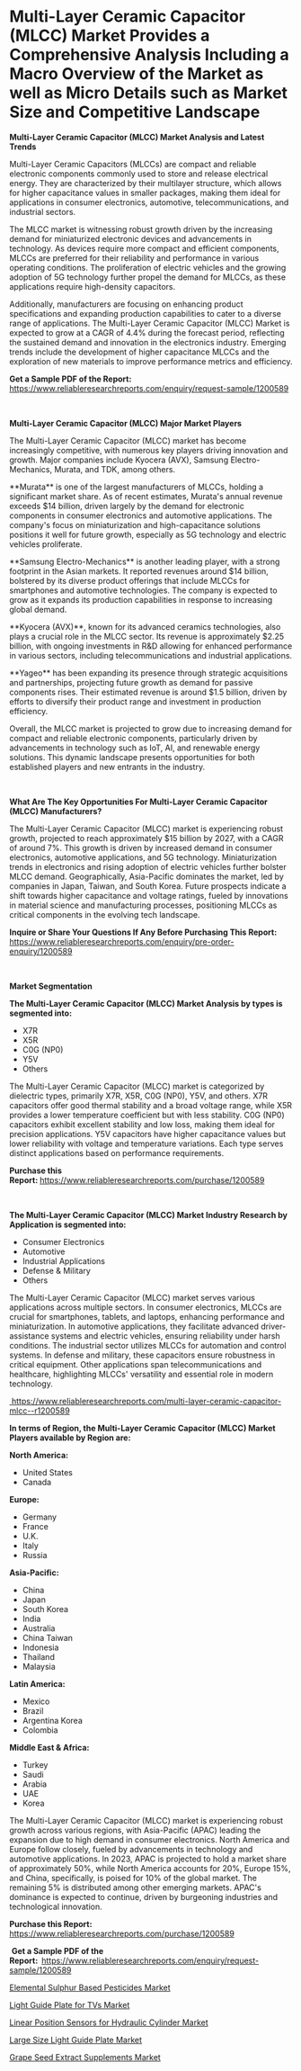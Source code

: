 <p><h1>Multi-Layer Ceramic Capacitor (MLCC) Market Provides a Comprehensive Analysis Including a Macro Overview of the Market as well as Micro Details such as Market Size and Competitive Landscape</h1></p><p><strong>Multi-Layer Ceramic Capacitor (MLCC) Market Analysis and Latest Trends</strong></p>
<p><p>Multi-Layer Ceramic Capacitors (MLCCs) are compact and reliable electronic components commonly used to store and release electrical energy. They are characterized by their multilayer structure, which allows for higher capacitance values in smaller packages, making them ideal for applications in consumer electronics, automotive, telecommunications, and industrial sectors. </p><p>The MLCC market is witnessing robust growth driven by the increasing demand for miniaturized electronic devices and advancements in technology. As devices require more compact and efficient components, MLCCs are preferred for their reliability and performance in various operating conditions. The proliferation of electric vehicles and the growing adoption of 5G technology further propel the demand for MLCCs, as these applications require high-density capacitors.</p><p>Additionally, manufacturers are focusing on enhancing product specifications and expanding production capabilities to cater to a diverse range of applications. The Multi-Layer Ceramic Capacitor (MLCC) Market is expected to grow at a CAGR of 4.4% during the forecast period, reflecting the sustained demand and innovation in the electronics industry. Emerging trends include the development of higher capacitance MLCCs and the exploration of new materials to improve performance metrics and efficiency.</p></p>
<p><strong>Get a Sample PDF of the Report:&nbsp;</strong> <a href="https://www.reliableresearchreports.com/enquiry/request-sample/1200589">https://www.reliableresearchreports.com/enquiry/request-sample/1200589</a></p>
<p>&nbsp;</p>
<p><strong>Multi-Layer Ceramic Capacitor (MLCC) Major Market Players</strong></p>
<p><p>The Multi-Layer Ceramic Capacitor (MLCC) market has become increasingly competitive, with numerous key players driving innovation and growth. Major companies include Kyocera (AVX), Samsung Electro-Mechanics, Murata, and TDK, among others.</p><p>**Murata** is one of the largest manufacturers of MLCCs, holding a significant market share. As of recent estimates, Murata's annual revenue exceeds $14 billion, driven largely by the demand for electronic components in consumer electronics and automotive applications. The company's focus on miniaturization and high-capacitance solutions positions it well for future growth, especially as 5G technology and electric vehicles proliferate.</p><p>**Samsung Electro-Mechanics** is another leading player, with a strong footprint in the Asian markets. It reported revenues around $14 billion, bolstered by its diverse product offerings that include MLCCs for smartphones and automotive technologies. The company is expected to grow as it expands its production capabilities in response to increasing global demand.</p><p>**Kyocera (AVX)**, known for its advanced ceramics technologies, also plays a crucial role in the MLCC sector. Its revenue is approximately $2.25 billion, with ongoing investments in R&D allowing for enhanced performance in various sectors, including telecommunications and industrial applications.</p><p>**Yageo** has been expanding its presence through strategic acquisitions and partnerships, projecting future growth as demand for passive components rises. Their estimated revenue is around $1.5 billion, driven by efforts to diversify their product range and investment in production efficiency.</p><p>Overall, the MLCC market is projected to grow due to increasing demand for compact and reliable electronic components, particularly driven by advancements in technology such as IoT, AI, and renewable energy solutions. This dynamic landscape presents opportunities for both established players and new entrants in the industry.</p></p>
<p>&nbsp;</p>
<p><strong>What Are The Key Opportunities For Multi-Layer Ceramic Capacitor (MLCC) Manufacturers?</strong></p>
<p><p>The Multi-Layer Ceramic Capacitor (MLCC) market is experiencing robust growth, projected to reach approximately $15 billion by 2027, with a CAGR of around 7%. This growth is driven by increased demand in consumer electronics, automotive applications, and 5G technology. Miniaturization trends in electronics and rising adoption of electric vehicles further bolster MLCC demand. Geographically, Asia-Pacific dominates the market, led by companies in Japan, Taiwan, and South Korea. Future prospects indicate a shift towards higher capacitance and voltage ratings, fueled by innovations in material science and manufacturing processes, positioning MLCCs as critical components in the evolving tech landscape.</p></p>
<p><strong>Inquire or Share Your Questions If Any Before Purchasing This Report:</strong> <a href="https://www.reliableresearchreports.com/enquiry/pre-order-enquiry/1200589">https://www.reliableresearchreports.com/enquiry/pre-order-enquiry/1200589</a></p>
<p>&nbsp;</p>
<p><strong>Market Segmentation</strong></p>
<p><strong>The Multi-Layer Ceramic Capacitor (MLCC) Market Analysis by types is segmented into:</strong></p>
<p><ul><li>X7R</li><li>X5R</li><li>C0G (NP0)</li><li>Y5V</li><li>Others</li></ul></p>
<p><p>The Multi-Layer Ceramic Capacitor (MLCC) market is categorized by dielectric types, primarily X7R, X5R, C0G (NP0), Y5V, and others. X7R capacitors offer good thermal stability and a broad voltage range, while X5R provides a lower temperature coefficient but with less stability. C0G (NP0) capacitors exhibit excellent stability and low loss, making them ideal for precision applications. Y5V capacitors have higher capacitance values but lower reliability with voltage and temperature variations. Each type serves distinct applications based on performance requirements.</p></p>
<p><strong>Purchase this Report:&nbsp;</strong><a href="https://www.reliableresearchreports.com/purchase/1200589">https://www.reliableresearchreports.com/purchase/1200589</a></p>
<p>&nbsp;</p>
<p><strong>The Multi-Layer Ceramic Capacitor (MLCC) Market Industry Research by Application is segmented into:</strong></p>
<p><ul><li>Consumer Electronics</li><li>Automotive</li><li>Industrial Applications</li><li>Defense & Military</li><li>Others</li></ul></p>
<p><p>The Multi-Layer Ceramic Capacitor (MLCC) market serves various applications across multiple sectors. In consumer electronics, MLCCs are crucial for smartphones, tablets, and laptops, enhancing performance and miniaturization. In automotive applications, they facilitate advanced driver-assistance systems and electric vehicles, ensuring reliability under harsh conditions. The industrial sector utilizes MLCCs for automation and control systems. In defense and military, these capacitors ensure robustness in critical equipment. Other applications span telecommunications and healthcare, highlighting MLCCs' versatility and essential role in modern technology.</p></p>
<p><a href="https://www.reliableresearchreports.com/multi-layer-ceramic-capacitor-mlcc--r1200589">&nbsp;https://www.reliableresearchreports.com/multi-layer-ceramic-capacitor-mlcc--r1200589</a></p>
<p><strong>In terms of Region, the Multi-Layer Ceramic Capacitor (MLCC) Market Players available by Region are:</strong></p>
<p>
    <p> <strong> North America: </strong>
        <ul>
            <li>United States</li>
            <li>Canada</li>
        </ul>
        </p> 
    <p> <strong> Europe: </strong>
        <ul>
            <li>Germany</li>
            <li>France</li>
            <li>U.K.</li>
            <li>Italy</li>
            <li>Russia</li>
        </ul>
        </p> 
    <p> <strong> Asia-Pacific: </strong>
        <ul>
            <li>China</li>
            <li>Japan</li>
            <li>South Korea</li>
            <li>India</li>
            <li>Australia</li>
            <li>China Taiwan</li>
            <li>Indonesia</li>
            <li>Thailand</li>
            <li>Malaysia</li>
        </ul>
        </p> 
    <p> <strong> Latin America: </strong>
        <ul>
            <li>Mexico</li>
            <li>Brazil</li>
            <li>Argentina Korea</li>
            <li>Colombia</li>
        </ul>
        </p> 
    <p> <strong> Middle East & Africa: </strong>
        <ul>
            <li>Turkey</li>
            <li>Saudi</li>
            <li>Arabia</li>
            <li>UAE</li>
            <li>Korea</li>
        </ul>
    </p>
    </p>
<p><p>The Multi-Layer Ceramic Capacitor (MLCC) market is experiencing robust growth across various regions, with Asia-Pacific (APAC) leading the expansion due to high demand in consumer electronics. North America and Europe follow closely, fueled by advancements in technology and automotive applications. In 2023, APAC is projected to hold a market share of approximately 50%, while North America accounts for 20%, Europe 15%, and China, specifically, is poised for 10% of the global market. The remaining 5% is distributed among other emerging markets. APAC's dominance is expected to continue, driven by burgeoning industries and technological innovation.</p></p>
<p><strong>Purchase this Report: </strong><a href="https://www.reliableresearchreports.com/purchase/1200589">https://www.reliableresearchreports.com/purchase/1200589</a></p>
<p>&nbsp;<strong>Get a Sample PDF of the Report:&nbsp;&nbsp;</strong><a href="https://www.reliableresearchreports.com/enquiry/request-sample/1200589">https://www.reliableresearchreports.com/enquiry/request-sample/1200589</a></p>
<p><strong></strong></p>
<p><p><a href="https://github.com/JakirUddin511/Market-Research-Report-List-1/blob/main/elemental-sulphur-based-pesticides-market.md">Elemental Sulphur Based Pesticides Market</a></p><p><a href="https://issuu.com/reportprime-2/docs/light-guide-plate-for-tvs-market-si_575143aa74a58c">Light Guide Plate for TVs Market</a></p><p><a href="https://github.com/AbbasMahmud554/Market-Research-Report-List-1/blob/main/linear-position-sensors-for-hydraulic-cylinder-market.md">Linear Position Sensors for Hydraulic Cylinder Market</a></p><p><a href="https://issuu.com/reportprime-2/docs/large-size-light-guide-plate-market_646e21a4d045f7">Large Size Light Guide Plate Market</a></p><p><a href="https://www.linkedin.com/pulse/what-growth-opportunities-challenges-grape-seed-extract-supplements-mxtie?trackingId=Cpe%2F4i%2F%2BT92vOWYjTcekKw%3D%3D">Grape Seed Extract Supplements Market</a></p></p>